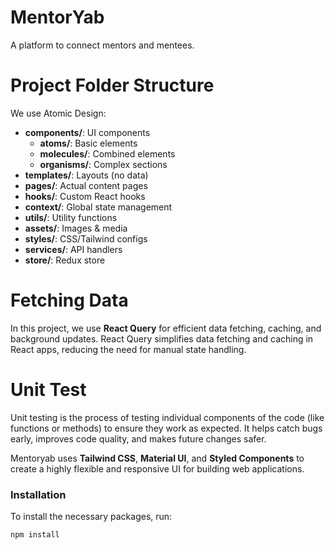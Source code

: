 # MentorYab
A platform to connect mentors and mentees.


# Project Folder Structure

We use Atomic Design:

- **components/**: UI components
  - **atoms/**: Basic elements
  - **molecules/**: Combined elements
  - **organisms/**: Complex sections
- **templates/**: Layouts (no data)
- **pages/**: Actual content pages
- **hooks/**: Custom React hooks
- **context/**: Global state management
- **utils/**: Utility functions
- **assets/**: Images & media
- **styles/**: CSS/Tailwind configs
- **services/**: API handlers
- **store/**: Redux store

# Fetching Data

In this project, we use **React Query** for efficient data fetching, caching, and background updates.
React Query simplifies data fetching and caching in React apps, reducing the need for manual state handling.


# Unit Test

Unit testing is the process of testing individual components of the code (like functions or methods) to ensure they work as expected. It helps catch bugs early, improves code quality, and makes future changes safer.


Mentoryab uses **Tailwind CSS**, **Material UI**, and **Styled Components** to create a highly flexible and responsive UI for building web applications.



### Installation

To install the necessary packages, run:

```bash
npm install
